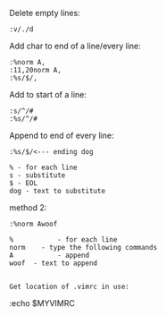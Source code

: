 Delete empty lines:
```
:v/./d
```


Add char to end of a line/every line:
```
:%norm A,
:11,20norm A,
:%s/$/,
```

Add to start of a line:
```
:s/^/#
:%s/^/#
```

Append to end of every line:
```
:%s/$/<--- ending dog
```
```
% - for each line
s - substitute
$ - EOL
dog - text to substitute
```
method 2:
```
:%norm Awoof
```
```
%			- for each line
norm	- type the following commands
A			- append
woof  - text to append


Get location of .vimrc in use:
```
:echo $MYVIMRC
```
